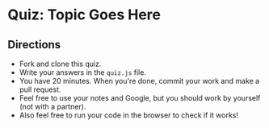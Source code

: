 # Quiz: Topic Goes Here

## Directions

* Fork and clone this quiz.
* Write your answers in the `quiz.js` file.
* You have 20 minutes. When you're done, commit your work and make a pull request.
* Feel free to use your notes and Google, but you should work by yourself (not with a partner).
* Also feel free to run your code in the browser to check if it works!
